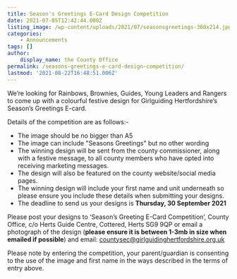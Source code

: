 ```yaml
---
title: Season's Greetings E-Card Design Competition
date: 2021-07-05T12:42:44.000Z
listing_image: /wp-content/uploads/2021/07/seasonsgreetings-360x214.jpg
categories:
    - Announcements
tags: []
author:
    display_name: the County Office
permalink: /seasons-greetings-e-card-design-competition/
lastmod: '2021-08-22T16:48:51.006Z'
---
```

We’re looking for Rainbows, Brownies, Guides, Young Leaders and Rangers to come up with a colourful festive design for Girlguiding Hertfordshire’s Season’s Greetings E-card.

Details of the competition are as follows:-
<ul>
 	<li>The image should be no bigger than A5</li>
 	<li>The image can include "Seasons Greetings" but no other wording</li>
 	<li>The winning design will be sent from the county commissioner, along with a festive message, to all county members who have opted into receiving marketing messages.</li>
 	<li>The design will also be featured on the county website/social media pages.</li>
 	<li>The winning design will include your first name and unit underneath so please ensure you include these details when submitting your designs.</li>
 	<li>The deadline to send us your designs is <strong>Thursday, 30 September 2021</strong></li>
</ul>
Please post your designs to ‘Season’s Greeting E-Card Competition’, County Office, c/o Herts Guide Centre, Cottered, Herts SG9 9QP or email a photograph of the design (<strong>please ensure it is between 1-3mb in size when emailed if possible</strong>) and email: <a href="mailto:countysec@girlguidinghertfordshire.org.uk">countysec@girlguidinghertfordshire.org.uk</a>

Please note by entering the competition, your parent/guardian is consenting to the use of the image and first name in the ways described in the terms of entry above.
